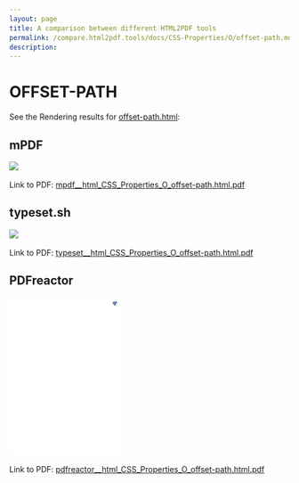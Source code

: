 ```yaml
---
layout: page
title: A comparison between different HTML2PDF tools
permalink: /compare.html2pdf.tools/docs/CSS-Properties/O/offset-path.md
description: 
---
```


# OFFSET-PATH

See the Rendering results for [offset-path.html](/html/CSS%20Properties/O/offset-path.html):

## mPDF
![](mpdf__html_CSS_Properties_O_offset-path.html.png) 

Link to PDF: [mpdf__html_CSS_Properties_O_offset-path.html.pdf](mpdf__html_CSS_Properties_O_offset-path.html.pdf)

## typeset.sh
![](typeset__html_CSS_Properties_O_offset-path.html.png) 

Link to PDF: [typeset__html_CSS_Properties_O_offset-path.html.pdf](typeset__html_CSS_Properties_O_offset-path.html.pdf)

## PDFreactor
![](pdfreactor__html_CSS_Properties_O_offset-path.html.png) 

Link to PDF: [pdfreactor__html_CSS_Properties_O_offset-path.html.pdf](pdfreactor__html_CSS_Properties_O_offset-path.html.pdf)
